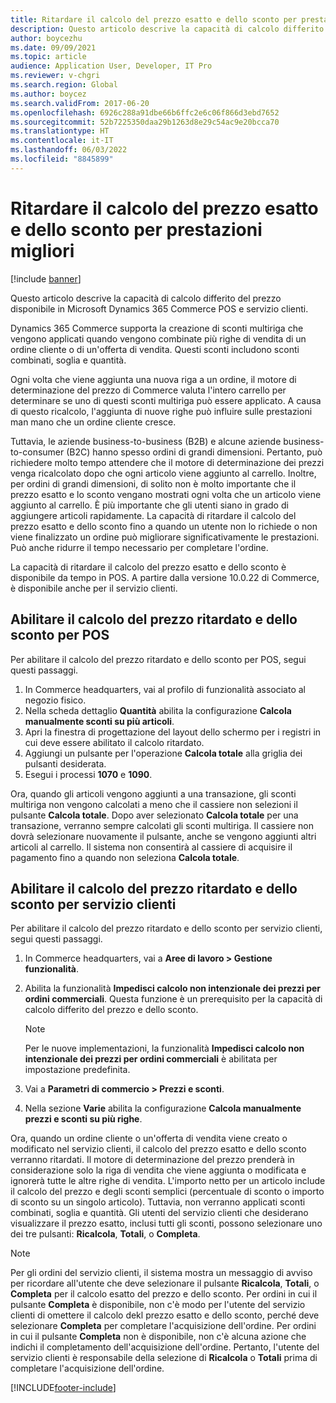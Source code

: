 ```yaml
---
title: Ritardare il calcolo del prezzo esatto e dello sconto per prestazioni migliori
description: Questo articolo descrive la capacità di calcolo differito del prezzo disponibile in Microsoft Dynamics 365 Commerce POS e servizio clienti.
author: boycezhu
ms.date: 09/09/2021
ms.topic: article
audience: Application User, Developer, IT Pro
ms.reviewer: v-chgri
ms.search.region: Global
ms.author: boycez
ms.search.validFrom: 2017-06-20
ms.openlocfilehash: 6926c288a91dbe66b6ffc2e6c06f866d3ebd7652
ms.sourcegitcommit: 52b7225350daa29b1263d8e29c54ac9e20bcca70
ms.translationtype: HT
ms.contentlocale: it-IT
ms.lasthandoff: 06/03/2022
ms.locfileid: "8845899"
---
```

# <a name="delay-exact-price-and-discount-calculation-for-improved-performance"></a>Ritardare il calcolo del prezzo esatto e dello sconto per prestazioni migliori

[!include [banner](includes/banner.md)]

Questo articolo descrive la capacità di calcolo differito del prezzo disponibile in Microsoft Dynamics 365 Commerce POS e servizio clienti.

Dynamics 365 Commerce supporta la creazione di sconti multiriga che vengono applicati quando vengono combinate più righe di vendita di un ordine cliente o di un'offerta di vendita. Questi sconti includono sconti combinati, soglia e quantità.

Ogni volta che viene aggiunta una nuova riga a un ordine, il motore di determinazione del prezzo di Commerce valuta l'intero carrello per determinare se uno di questi sconti multiriga può essere applicato. A causa di questo ricalcolo, l'aggiunta di nuove righe può influire sulle prestazioni man mano che un ordine cliente cresce.

Tuttavia, le aziende business-to-business (B2B) e alcune aziende business-to-consumer (B2C) hanno spesso ordini di grandi dimensioni. Pertanto, può richiedere molto tempo attendere che il motore di determinazione dei prezzi venga ricalcolato dopo che ogni articolo viene aggiunto al carrello. Inoltre, per ordini di grandi dimensioni, di solito non è molto importante che il prezzo esatto e lo sconto vengano mostrati ogni volta che un articolo viene aggiunto al carrello. È più importante che gli utenti siano in grado di aggiungere articoli rapidamente. La capacità di ritardare il calcolo del prezzo esatto e dello sconto fino a quando un utente non lo richiede o non viene finalizzato un ordine può migliorare significativamente le prestazioni. Può anche ridurre il tempo necessario per completare l'ordine.

La capacità di ritardare il calcolo del prezzo esatto e dello sconto è disponibile da tempo in POS. A partire dalla versione 10.0.22 di Commerce, è disponibile anche per il servizio clienti.

## <a name="enable-delayed-price-and-discount-calculation-for-pos"></a>Abilitare il calcolo del prezzo ritardato e dello sconto per POS

Per abilitare il calcolo del prezzo ritardato e dello sconto per POS, segui questi passaggi.

1. In Commerce headquarters, vai al profilo di funzionalità associato al negozio fisico.
1. Nella scheda dettaglio **Quantità** abilita la configurazione **Calcola manualmente sconti su più articoli**.
1. Apri la finestra di progettazione del layout dello schermo per i registri in cui deve essere abilitato il calcolo ritardato.
1. Aggiungi un pulsante per l'operazione **Calcola totale** alla griglia dei pulsanti desiderata.
1. Esegui i processi **1070** e **1090**.

Ora, quando gli articoli vengono aggiunti a una transazione, gli sconti multiriga non vengono calcolati a meno che il cassiere non selezioni il pulsante **Calcola totale**. Dopo aver selezionato **Calcola totale** per una transazione, verranno sempre calcolati gli sconti multiriga. Il cassiere non dovrà selezionare nuovamente il pulsante, anche se vengono aggiunti altri articoli al carrello. Il sistema non consentirà al cassiere di acquisire il pagamento fino a quando non seleziona **Calcola totale**.

## <a name="enable-delayed-price-and-discount-calculation-for-call-center"></a>Abilitare il calcolo del prezzo ritardato e dello sconto per servizio clienti

Per abilitare il calcolo del prezzo ritardato e dello sconto per servizio clienti, segui questi passaggi.

1. In Commerce headquarters, vai a **Aree di lavoro \> Gestione funzionalità**.
1. Abilita la funzionalità **Impedisci calcolo non intenzionale dei prezzi per ordini commerciali**. Questa funzione è un prerequisito per la capacità di calcolo differito del prezzo e dello sconto.

    > [!NOTE]
    > Per le nuove implementazioni, la funzionalità **Impedisci calcolo non intenzionale dei prezzi per ordini commerciali** è abilitata per impostazione predefinita.

1. Vai a **Parametri di commercio \> Prezzi e sconti**.
1. Nella sezione **Varie** abilita la configurazione **Calcola manualmente prezzi e sconti su più righe**.

Ora, quando un ordine cliente o un'offerta di vendita viene creato o modificato nel servizio clienti, il calcolo del prezzo esatto e dello sconto verranno ritardati. Il motore di determinazione del prezzo prenderà in considerazione solo la riga di vendita che viene aggiunta o modificata e ignorerà tutte le altre righe di vendita. L'importo netto per un articolo include il calcolo del prezzo e degli sconti semplici (percentuale di sconto o importo di sconto su un singolo articolo). Tuttavia, non verranno applicati sconti combinati, soglia e quantità. Gli utenti del servizio clienti che desiderano visualizzare il prezzo esatto, inclusi tutti gli sconti, possono selezionare uno dei tre pulsanti: **Ricalcola**, **Totali**, o **Completa**.

> [!NOTE]
> Per gli ordini del servizio clienti, il sistema mostra un messaggio di avviso per ricordare all'utente che deve selezionare il pulsante **Ricalcola**, **Totali**, o **Completa** per il calcolo esatto del prezzo e dello sconto. Per ordini in cui il pulsante **Completa** è disponibile, non c'è modo per l'utente del servizio clienti di omettere il calcolo dekl prezzo esatto e dello sconto, perché deve selezionare **Completa** per completare l'acquisizione dell'ordine. Per ordini in cui il pulsante **Completa** non è disponibile, non c'è alcuna azione che indichi il completamento dell'acquisizione dell'ordine. Pertanto, l'utente del servizio clienti è responsabile della selezione di **Ricalcola** o **Totali** prima di completare l'acquisizione dell'ordine.

[!INCLUDE[footer-include](../includes/footer-banner.md)]
